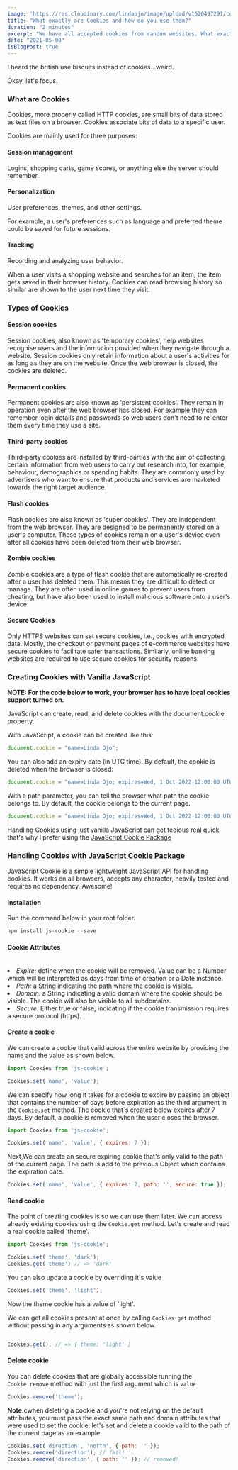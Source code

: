 ```yaml
---
image: 'https://res.cloudinary.com/lindaojo/image/upload/v1620497291/cookies_lznktu.jpg'
title: "What exactly are Cookies and how do you use them?"
duration: "2 minutes"
excerpt: "We have all accepted cookies from random websites. What exactly do websites use these snacks for? "
date: "2021-05-08"
isBlogPost: true
---
```


I heard the british use biscuits instead of cookies...weird.

Okay, let's focus.

<h3>What are Cookies</h3>

Cookies, more properly called HTTP cookies, are small bits of data stored as text files on a browser. Cookies associate bits of data to a specific user.

Cookies are mainly used for three purposes:

<h4>Session management</h4>

Logins, shopping carts, game scores, or anything else the server should remember.

<h4>Personalization</h4>

User preferences, themes, and other settings.

For example, a user's preferences such as language and preferred theme could be saved for future sessions.

<h4>Tracking</h4>

Recording and analyzing user behavior.

When a user visits a shopping website and searches for an item, the item gets saved in their browser history. Cookies can read browsing history so similar are shown to the user next time they visit.

<h3>Types of Cookies</h3>

<h4>Session cookies</h4>

Session cookies, also known as 'temporary cookies', help websites recognise users and the information provided when they navigate through a website. Session cookies only retain information about a user's activities for as long as they are on the website. Once the web browser is closed, the cookies are deleted.

<h4>Permanent cookies</h4>

Permanent cookies are also known as 'persistent cookies'. They remain in operation even after the web browser has closed. For example they can remember login details and passwords so web users don't need to re-enter them every time they use a site.

<h4>Third-party cookies</h4>

Third-party cookies are installed by third-parties with the aim of collecting certain information from web users to carry out research into, for example, behaviour, demographics or spending habits. They are commonly used by advertisers who want to ensure that products and services are marketed towards the right target audience.

<h4>Flash cookies</h4>

Flash cookies are also known as 'super cookies'. They are independent from the web browser. They are designed to be permanently stored on a user's computer. These types of cookies remain on a user's device even after all cookies have been deleted from their web browser.

<h4>Zombie cookies</h4>

Zombie cookies are a type of flash cookie that are automatically re-created after a user has deleted them. This means they are difficult to detect or manage. They are often used in online games to prevent users from cheating, but have also been used to install malicious software onto a user's device.

<h4>Secure Cookies</h4>

Only HTTPS websites can set secure cookies, i.e., cookies with encrypted data. Mostly, the checkout or payment pages of e-commerce websites have secure cookies to facilitate safer transactions. Similarly, online banking websites are required to use secure cookies for security reasons.

<h3>Creating Cookies with Vanilla JavaScript</h3>

<strong>NOTE: For the code below to work, your browser has to have local cookies support turned on.</strong>

JavaScript can create, read, and delete cookies with the document.cookie property.

With JavaScript, a cookie can be created like this:

```js
document.cookie = "name=Linda Ojo";
```

You can also add an expiry date (in UTC time). By default, the cookie is deleted when the browser is closed:

```js
document.cookie = "name=Linda Ojo; expires=Wed, 1 Oct 2022 12:00:00 UTC";
```

With a path parameter, you can tell the browser what path the cookie belongs to. By default, the cookie belongs to the current page.

```js
document.cookie = "name=Linda Ojo; expires=Wed, 1 Oct 2022 12:00:00 UTC; path=/";
```

Handling Cookies using just vanilla JavaScript can get tedious real quick that's why I prefer using the <a class="link" href="https://www.npmjs.com/package/js-cookie" target="_blank">JavaScript Cookie Package</a>


<h3>Handling Cookies with <a class="link" href="https://www.npmjs.com/package/js-cookie" target="_blank">JavaScript Cookie Package</a></h3>

JavaScript Cookie is a simple lightweight JavaScript API for handling cookies. It works on all browsers, accepts any character, heavily tested and requires no dependency. Awesome!

<h4>Installation</h4>

Run the command below in your root folder.

```js
npm install js-cookie --save
```

<h4>Cookie Attributes</h4>
<br>

<li><i>Expire:</i> define when the cookie will be removed. Value can be a Number which will be interpreted as days from time of creation or a Date instance.</li>
<li><i>Path:</i> a String indicating the path where the cookie is visible. </li>
<li><i>Domain:</i> a String indicating a valid domain where the cookie should be visible. The cookie will also be visible to all subdomains. </li>
<li><i>Secure:</i> Either true or false, indicating if the cookie transmission requires a secure protocol (https).
</li>


<h4>Create a cookie</h4>

We can create a cookie that valid across the entire website by providing the name and the value as shown below.

```js
import Cookies from 'js-cookie';

Cookies.set('name', 'value');
```

We can specify how long it takes for a cookie to expire by passing an object that contains the number of days before expiration as the third argument in the `Cookie.set` method. The cookie that`s created below expires after 7 days. By default, a cookie is removed when the user closes the browser.

```js
import Cookies from 'js-cookie';

Cookies.set('name', 'value', { expires: 7 });
```

Next,We can create an secure expiring cookie that's only valid to the path of the current page. The path is add to the previous Object which contains the expiration date.

```js
Cookies.set('name', 'value', { expires: 7, path: '', secure: true });
```

<h4>Read cookie</h4>

The point of creating cookies is so we can use them later. We can access already existing cookies using the `Cookie.get` method. Let's create and read a real cookie called 'theme'.

```js
import Cookies from 'js-cookie';

Cookies.set('theme', 'dark');
Cookies.get('theme') // => 'dark'
```

You can also update a cookie by overriding it's value

```js
Cookies.set('theme', 'light');
```

Now the theme cookie has a value of 'light'.

We can get all cookies present at once by calling `Cookies.get` method without passing in any arguments as shown below.

```js

Cookies.get(); // => { theme: 'light' }

```

<h4>Delete cookie</h4>

You can delete cookies that are globally accessible running the `Cookie.remove` method with just the first argument which is `value`  

```js
Cookies.remove('theme');
```
<strong>Note:</strong>cwhen deleting a cookie and you're not relying on the default attributes, you must pass the exact same path and domain attributes that were used to set the cookie.
let's set and delete a cookie valid to the path of the current page as an example.

```js
Cookies.set('direction', 'north', { path: '' });
Cookies.remove('direction'); // fail!
Cookies.remove('direction', { path: '' }); // removed!
```


